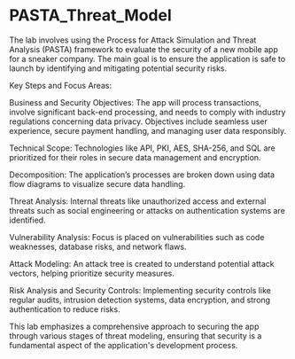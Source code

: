 # PASTA_Threat_Model

The lab involves using the Process for Attack Simulation and Threat Analysis (PASTA) framework to evaluate the security of a new mobile app for a sneaker company. The main goal is to ensure the application is safe to launch by identifying and mitigating potential security risks.

Key Steps and Focus Areas:

Business and Security Objectives:
The app will process transactions, involve significant back-end processing, and needs to comply with industry regulations concerning data privacy.
Objectives include seamless user experience, secure payment handling, and managing user data responsibly.

Technical Scope:
Technologies like API, PKI, AES, SHA-256, and SQL are prioritized for their roles in secure data management and encryption.

Decomposition:
The application’s processes are broken down using data flow diagrams to visualize secure data handling.

Threat Analysis:
Internal threats like unauthorized access and external threats such as social engineering or attacks on authentication systems are identified.

Vulnerability Analysis:
Focus is placed on vulnerabilities such as code weaknesses, database risks, and network flaws.

Attack Modeling:
An attack tree is created to understand potential attack vectors, helping prioritize security measures.

Risk Analysis and Security Controls:
Implementing security controls like regular audits, intrusion detection systems, data encryption, and strong authentication to reduce risks.

This lab emphasizes a comprehensive approach to securing the app through various stages of threat modeling, ensuring that security is a fundamental aspect of the application's development process.










